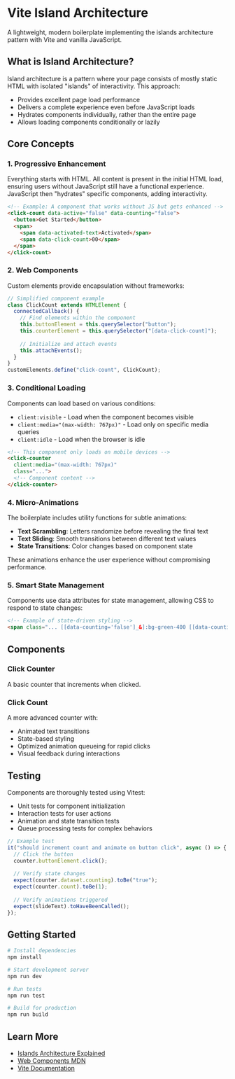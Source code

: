 # Vite Island Architecture

A lightweight, modern boilerplate implementing the islands architecture pattern with Vite and vanilla JavaScript.

## What is Island Architecture?

Island architecture is a pattern where your page consists of mostly static HTML with isolated "islands" of interactivity. This approach:

- Provides excellent page load performance
- Delivers a complete experience even before JavaScript loads
- Hydrates components individually, rather than the entire page
- Allows loading components conditionally or lazily

## Core Concepts

### 1. Progressive Enhancement

Everything starts with HTML. All content is present in the initial HTML load, ensuring users without JavaScript still have a functional experience. JavaScript then "hydrates" specific components, adding interactivity.

```html
<!-- Example: A component that works without JS but gets enhanced -->
<click-count data-active="false" data-counting="false">
  <button>Get Started</button>
  <span>
    <span data-activated-text>Activated</span>
    <span data-click-count>00</span>
  </span>
</click-count>
```

### 2. Web Components

Custom elements provide encapsulation without frameworks:

```js
// Simplified component example
class ClickCount extends HTMLElement {
  connectedCallback() {
    // Find elements within the component
    this.buttonElement = this.querySelector("button");
    this.counterElement = this.querySelector("[data-click-count]");
    
    // Initialize and attach events
    this.attachEvents();
  }
}
customElements.define("click-count", ClickCount);
```

### 3. Conditional Loading

Components can load based on various conditions:

- `client:visible` - Load when the component becomes visible
- `client:media="(max-width: 767px)"` - Load only on specific media queries
- `client:idle` - Load when the browser is idle

```html
<!-- This component only loads on mobile devices -->
<click-counter 
  client:media="(max-width: 767px)" 
  class="...">
  <!-- Component content -->
</click-counter>
```

### 4. Micro-Animations

The boilerplate includes utility functions for subtle animations:

- **Text Scrambling**: Letters randomize before revealing the final text
- **Text Sliding**: Smooth transitions between different text values
- **State Transitions**: Color changes based on component state

These animations enhance the user experience without compromising performance.

### 5. Smart State Management

Components use data attributes for state management, allowing CSS to respond to state changes:

```html
<!-- Example of state-driven styling -->
<span class="... [[data-counting='false']_&]:bg-green-400 [[data-counting='true']_&]:bg-orange-400"></span>
```

## Components

### Click Counter

A basic counter that increments when clicked.

### Click Count

A more advanced counter with:
- Animated text transitions
- State-based styling
- Optimized animation queueing for rapid clicks
- Visual feedback during interactions

## Testing

Components are thoroughly tested using Vitest:

- Unit tests for component initialization
- Interaction tests for user actions
- Animation and state transition tests
- Queue processing tests for complex behaviors

```js
// Example test
it("should increment count and animate on button click", async () => {
  // Click the button
  counter.buttonElement.click();
  
  // Verify state changes
  expect(counter.dataset.counting).toBe("true");
  expect(counter.count).toBe(1);
  
  // Verify animations triggered
  expect(slideText).toHaveBeenCalled();
});
```

## Getting Started

```bash
# Install dependencies
npm install

# Start development server
npm run dev

# Run tests
npm run test

# Build for production
npm run build
```

## Learn More

- [Islands Architecture Explained](https://jasonformat.com/islands-architecture/)
- [Web Components MDN](https://developer.mozilla.org/en-US/docs/Web/API/Web_components)
- [Vite Documentation](https://vitejs.dev/)
